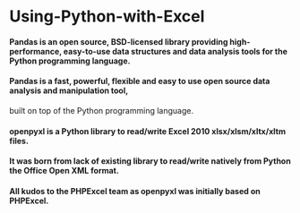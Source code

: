 # Using-Python-with-Excel

#### Pandas is an open source, BSD-licensed library providing high-performance, easy-to-use data structures and data analysis tools for the Python programming language.
#### Pandas is a fast, powerful, flexible and easy to use open source data analysis and manipulation tool,
built on top of the Python programming language.

#### openpyxl is a Python library to read/write Excel 2010 xlsx/xlsm/xltx/xltm files.
#### It was born from lack of existing library to read/write natively from Python the Office Open XML format.
#### All kudos to the PHPExcel team as openpyxl was initially based on PHPExcel.